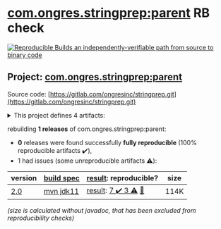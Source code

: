 [com.ongres.stringprep:parent](https://search.maven.org/artifact/com.ongres.stringprep/parent/) RB check
=======

[![Reproducible Builds](https://reproducible-builds.org/images/logos/rb.svg) an independently-verifiable path from source to binary code](https://reproducible-builds.org/)

## Project: [com.ongres.stringprep:parent](https://search.maven.org/artifact/com.ongres.stringprep/parent/)

Source code: [https://gitlab.com/ongresinc/stringprep.git](https://gitlab.com/ongresinc/stringprep.git)

<details><summary>This project defines 4 artifacts:</summary>

* [com.ongres.stringprep:nameprep](https://search.maven.org/artifact/com.ongres.stringprep/nameprep/)
* [com.ongres.stringprep:parent](https://search.maven.org/artifact/com.ongres.stringprep/parent/)
* [com.ongres.stringprep:saslprep](https://search.maven.org/artifact/com.ongres.stringprep/saslprep/)
* [com.ongres.stringprep:stringprep](https://search.maven.org/artifact/com.ongres.stringprep/stringprep/)
</details>

rebuilding **1 releases** of com.ongres.stringprep:parent:
- **0** releases were found successfully **fully reproducible** (100% reproducible artifacts :heavy_check_mark:),
- 1 had issues (some unreproducible artifacts :warning:):

| version | [build spec](/BUILDSPEC.md) | [result](https://reproducible-builds.org/docs/jvm/): reproducible? | size |
| -- | --------- | ------ | -- |
| [2.0](https://search.maven.org/artifact/com.ongres.stringprep/parent/2.0/pom) | [mvn jdk11](stringprep-2.0.buildspec) | [result](parent-2.0.buildinfo): [7 :heavy_check_mark:  3 :warning:](parent-2.0.buildcompare) [:memo:](https://github.com/jvm-repo-rebuild/reproducible-central/blob/master/content/com/ongres/stringprep/parent-2.0.diffoscope) | 114K |

<i>(size is calculated without javadoc, that has been excluded from reproducibility checks)</i>

